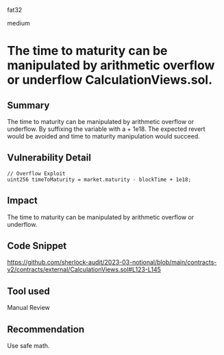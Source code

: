 fat32

medium

# The time to maturity can be manipulated by arithmetic overflow or underflow CalculationViews.sol.

## Summary
The time to maturity can be manipulated by arithmetic overflow or underflow. By suffixing the variable with a + 1e18.  The expected revert would be avoided and time to maturity manipulation would succeed.
## Vulnerability Detail
```solidity
// Overflow Exploit
uint256 timeToMaturity = market.maturity - blockTime + 1e18;
```
## Impact
The time to maturity can be manipulated by arithmetic overflow or underflow.
## Code Snippet
https://github.com/sherlock-audit/2023-03-notional/blob/main/contracts-v2/contracts/external/CalculationViews.sol#L123-L145
## Tool used
Manual Review
## Recommendation
Use safe math.